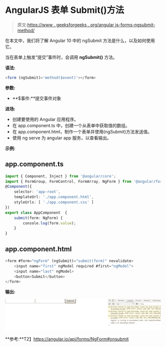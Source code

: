 # AngularJS 表单 Submit()方法

> 原文:[https://www . geeksforgeeks . org/angular js-forms-ngsubmit-method/](https://www.geeksforgeeks.org/angularjs-forms-ngsubmit-method/)

在本文中，我们将了解 Angular 10 中的 ngSubmit 方法是什么，以及如何使用它。

当在表单上触发“提交”事件时，会调用 **ngSubmit()** 方法。

**语法:**

```ts
<form (ngSubmit)='method($event)'></form>
```

**参数:**

*   **$事件:**提交事件对象

**进场:**

*   创建要使用的 Angular 应用程序。
*   在 app.component.ts 中，创建一个从表单中获取值的数组。
*   在 app.component.html，制作一个表单并使用(ngSubmit)方法发送值。
*   使用 ng serve 为 angular app 服务，以查看输出。

**示例:**

## app.component.ts

```ts
import { Component, Inject } from '@angular/core';
import { FormGroup, FormControl, FormArray, NgForm } from '@angular/forms'
@Component({
    selector: 'app-root',
    templateUrl: './app.component.html',
    styleUrls: [ './app.component.css' ]
})
export class AppComponent  {
    submit(form: NgForm) {
        console.log(form.value);   
    }
}
```

## app.component.html

```ts
<form #form="ngForm" (ngSubmit)="submit(form)" novalidate>
    <input name="first" ngModel required #first="ngModel">
    <input name="last" ngModel>
    <button>Submit</button>
</form>
```

**输出:**

![](img/cef1513fe77e4e9a8c07743fc568dfe9.png)

**参考:**T2】https://angular.io/api/forms/NgForm#onsubmit